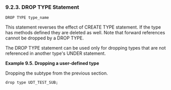 <div>

<div>

<div>

<div>

### 9.2.3. DROP TYPE Statement

</div>

</div>

</div>

``` programlisting
DROP TYPE type_name
```

This statement reverses the effect of CREATE TYPE statement. If the type
has methods defined they are deleted as well. Note that forward
references cannot be dropped by a DROP TYPE.

The DROP TYPE statement can be used only for dropping types that are not
referenced in another type's UNDER statement.

<div>

**Example 9.5. Dropping a user-defined type**

<div>

Dropping the subtype from the previous section.

``` programlisting
drop type UDT_TEST_SUB;
```

</div>

</div>

  

</div>
